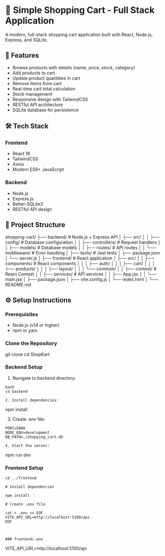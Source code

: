 # 🛒 Simple Shopping Cart - Full Stack Application

A modern, full-stack shopping cart application built with React, Node.js, Express, and SQLite.

## 🚀 Features

- Browse products with details (name, price, stock, category)
- Add products to cart
- Update product quantities in cart
- Remove items from cart
- Real-time cart total calculation
- Stock management
- Responsive design with TailwindCSS
- RESTful API architecture
- SQLite database for persistence

## 🛠️ Tech Stack

### Frontend

- React 18
- TailwindCSS
- Axios
- Modern ES6+ JavaScript

### Backend

- Node.js
- Express.js
- Better-SQLite3
- RESTful API design

## 📁 Project Structure

shopping-cart/
├── backend/ # Node.js + Express API
│ ├── src/
│ │ ├── config/ # Database configuration
│ │ ├── controllers/ # Request handlers
│ │ ├── models/ # Database models
│ │ ├── routes/ # API routes
│ │ └── middleware/ # Error handling
│ ├── tests/ # Jest tests
│ ├── package.json
│ └── server.js
│
├── frontend/ # React application
│ ├── src/
│ │ ├── components/ # React components
│ │ │ ├── auth/
│ │ │ ├── cart/
│ │ │ ├── products/
│ │ │ ├── layout/
│ │ │ └── common/
│ │ ├── context/ # React Context
│ │ ├── services/ # API services
│ │ ├── App.jsx
│ │ └── main.jsx
│ ├── package.json
│ ├── vite.config.js
│ └── index.html
│
└── README.md

## ⚙️ Setup Instructions

### Prerequisites

- Node.js (v14 or higher)
- npm or yarn

### Clone the Repository

git clone <your-repo-url>
cd ShopKart

### Backend Setup

1. Navigate to backend directory:

```
bash
cd backend

2. Install dependencies:

```

npm install

3. Create .env file:

```
PORT=5000
NODE_ENV=development
DB_PATH=./shopping_cart.db

4. Start the server:
```

npm run dev

### Frontend Setup

```
cd ../frontend

# Install dependencies

npm install

# Create .env file

cat > .env << EOF
VITE_API_URL=http://localhost:5100/api
EOF



### frontend/.env
```

VITE_API_URL=http://localhost:5100/api
